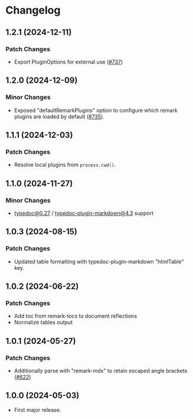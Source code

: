 # Changelog

## 1.2.1 (2024-12-11)

### Patch Changes

- Export PluginOptions for external use ([#737](https://github.com/typedoc2md/typedoc-plugin-markdown/issues/737))

## 1.2.0 (2024-12-09)

### Minor Changes

- Exposed "defaultRemarkPlugins" option to configure which remark plugins are loaded by default ([#735](https://github.com/typedoc2md/typedoc-plugin-markdown/issues/735)).

## 1.1.1 (2024-12-03)

### Patch Changes

- Resolve local plugins from `process.cwd()`.

## 1.1.0 (2024-11-27)

### Minor Changes

- typedoc@0.27 / typedoc-plugin-markdown@4.3 support

## 1.0.3 (2024-08-15)

### Patch Changes

- Updated table formatting with typedoc-plugin-markdown "htmlTable" key.

## 1.0.2 (2024-06-22)

### Patch Changes

- Add toc from remark-tocs to document reflections
- Normalize tables output

## 1.0.1 (2024-05-27)

### Patch Changes

- Additionally parse with "remark-mdx" to retain escaped angle brackets ([#622](https://github.com/typedoc2md/typedoc-plugin-markdown/issues/622))

## 1.0.0 (2024-05-03)

- First major release.
